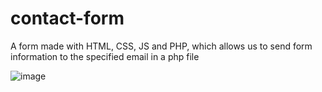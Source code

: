 # contact-form
A form made with HTML, CSS, JS and PHP, which allows us to send form information to the specified email in a php file

![image](https://github.com/neutreNn/contact-form/assets/136928661/36f0fe14-737e-4ef3-97d7-bf899b7d138b)
